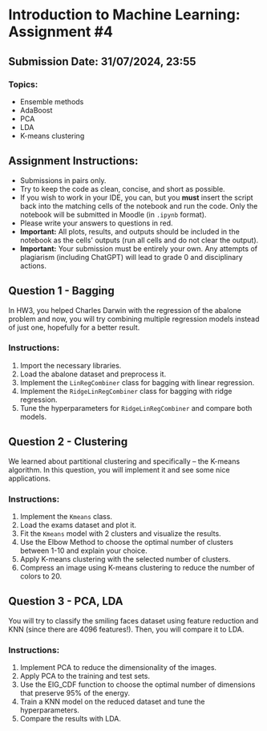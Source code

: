 # Introduction to Machine Learning: Assignment #4

## Submission Date: 31/07/2024, 23:55

### Topics:
- Ensemble methods
- AdaBoost
- PCA
- LDA
- K-means clustering


## Assignment Instructions:
- Submissions in pairs only.
- Try to keep the code as clean, concise, and short as possible.
- If you wish to work in your IDE, you can, but you **must** insert the script back into the matching cells of the notebook and run the code. Only the notebook will be submitted in Moodle (in `.ipynb` format).
- Please write your answers to questions in red.
- **Important:** All plots, results, and outputs should be included in the notebook as the cells' outputs (run all cells and do not clear the output).
- **Important:** Your submission must be entirely your own. Any attempts of plagiarism (including ChatGPT) will lead to grade 0 and disciplinary actions.

## Question 1 - Bagging
In HW3, you helped Charles Darwin with the regression of the abalone problem and now, you will try combining multiple regression models instead of just one, hopefully for a better result.

### Instructions:
1. Import the necessary libraries.
2. Load the abalone dataset and preprocess it.
3. Implement the `LinRegCombiner` class for bagging with linear regression.
4. Implement the `RidgeLinRegCombiner` class for bagging with ridge regression.
5. Tune the hyperparameters for `RidgeLinRegCombiner` and compare both models.

## Question 2 - Clustering
We learned about partitional clustering and specifically – the K-means algorithm. In this question, you will implement it and see some nice applications.

### Instructions:
1. Implement the `Kmeans` class.
2. Load the exams dataset and plot it.
3. Fit the `Kmeans` model with 2 clusters and visualize the results.
4. Use the Elbow Method to choose the optimal number of clusters between 1-10 and explain your choice.
5. Apply K-means clustering with the selected number of clusters.
6. Compress an image using K-means clustering to reduce the number of colors to 20.

## Question 3 - PCA, LDA
You will try to classify the smiling faces dataset using feature reduction and KNN (since there are 4096 features!). Then, you will compare it to LDA.

### Instructions:
1. Implement PCA to reduce the dimensionality of the images.
2. Apply PCA to the training and test sets.
3. Use the EIG_CDF function to choose the optimal number of dimensions that preserve 95% of the energy.
4. Train a KNN model on the reduced dataset and tune the hyperparameters.
5. Compare the results with LDA.